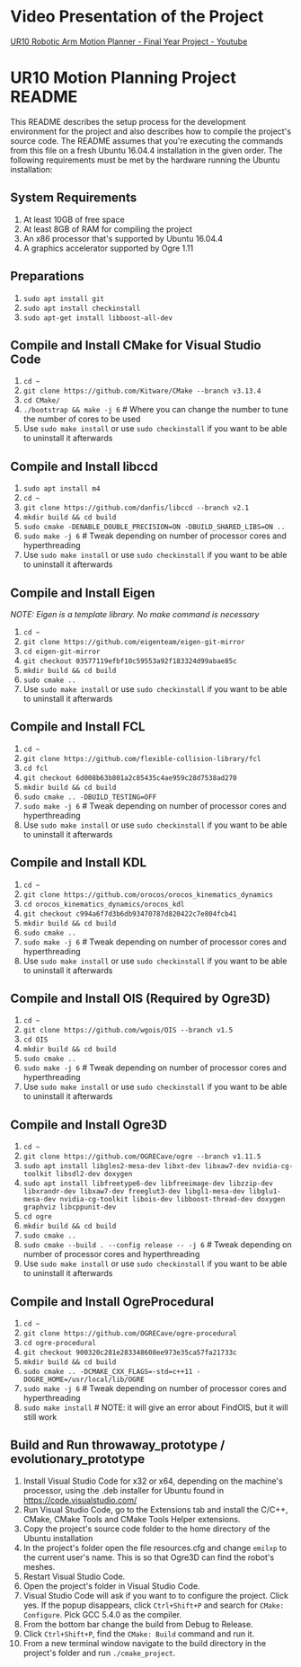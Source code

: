 # Video Presentation of the Project
[UR10 Robotic Arm Motion Planner - Final Year Project - Youtube](https://www.youtube.com/watch?v=LY3abhviHNc)

# UR10 Motion Planning Project README
This README describes the setup process for the development environment for the project and also describes how to compile the project's source code. The README assumes that you're executing the commands from this file on a fresh Ubuntu 16.04.4 installation in the given order. The following requirements must be met by the hardware running the Ubuntu installation:

## System Requirements
1. At least 10GB of free space
2. At least 8GB of RAM for compiling the project
3. An x86 processor that's supported by Ubuntu 16.04.4
4. A graphics accelerator supported by Ogre 1.11

## Preparations
1. `sudo apt install git`
2. `sudo apt install checkinstall`
3. `sudo apt-get install libboost-all-dev`

## Compile and Install CMake for Visual Studio Code
1. `cd ~`
2. `git clone https://github.com/Kitware/CMake --branch v3.13.4`
3. `cd CMake/`
4. `./bootstrap && make -j 6` # Where you can change the number to tune the number of cores to be used
5. Use `sudo make install` or use `sudo checkinstall` if you want to be able to uninstall it afterwards

## Compile and Install libccd
1. `sudo apt install m4`
2. `cd ~`
3. `git clone https://github.com/danfis/libccd --branch v2.1`
4. `mkdir build && cd build`
5. `sudo cmake -DENABLE_DOUBLE_PRECISION=ON -DBUILD_SHARED_LIBS=ON ..`
6. `sudo make -j 6` # Tweak depending on number of processor cores and hyperthreading
7. Use `sudo make install` or use `sudo checkinstall` if you want to be able to uninstall it afterwards

## Compile and Install Eigen
*NOTE: Eigen is a template library. No make command is necessary*
1. `cd ~`
2. `git clone https://github.com/eigenteam/eigen-git-mirror`
3. `cd eigen-git-mirror`
4. `git checkout 03577119efbf10c59553a92f183324d99abae85c`
5. `mkdir build && cd build`
6. `sudo cmake ..`
7. Use `sudo make install` or use `sudo checkinstall` if you want to be able to uninstall it afterwards

## Compile and Install FCL
1. `cd ~`
2. `git clone https://github.com/flexible-collision-library/fcl`
3. `cd fcl`
4. `git checkout 6d008b63b801a2c85435c4ae959c28d7538ad270`
4. `mkdir build && cd build`
5. `sudo cmake .. -DBUILD_TESTING=OFF`
6. `sudo make -j 6` # Tweak depending on number of processor cores and hyperthreading
7. Use `sudo make install` or use `sudo checkinstall` if you want to be able to uninstall it afterwards

## Compile and Install KDL
1. `cd ~`
2. `git clone https://github.com/orocos/orocos_kinematics_dynamics`
3. `cd orocos_kinematics_dynamics/orocos_kdl`
4. `git checkout c994a6f7d3b6db93470787d820422c7e804fcb41`
5. `mkdir build && cd build`
6. `sudo cmake ..`
7. `sudo make -j 6` # Tweak depending on number of processor cores and hyperthreading
8. Use `sudo make install` or use `sudo checkinstall` if you want to be able to uninstall it afterwards

## Compile and Install OIS (Required by Ogre3D)
1. `cd ~`
2. `git clone https://github.com/wgois/OIS --branch v1.5`
3. `cd OIS`
4. `mkdir build && cd build`
5. `sudo cmake ..`
6. `sudo make -j 6` # Tweak depending on number of processor cores and hyperthreading
7. Use `sudo make install` or use `sudo checkinstall` if you want to be able to uninstall it afterwards

## Compile and Install Ogre3D
1. `cd ~`
2. `git clone https://github.com/OGRECave/ogre --branch v1.11.5`
3. `sudo apt install libgles2-mesa-dev libxt-dev libxaw7-dev nvidia-cg-toolkit libsdl2-dev doxygen`
4. `sudo apt install libfreetype6-dev libfreeimage-dev libzzip-dev libxrandr-dev libxaw7-dev freeglut3-dev libgl1-mesa-dev libglu1-mesa-dev nvidia-cg-toolkit libois-dev libboost-thread-dev doxygen graphviz libcppunit-dev`
5. `cd ogre`
6. `mkdir build && cd build`
7. `sudo cmake ..`
8. `sudo cmake --build . --config release -- -j 6` # Tweak depending on number of processor cores and hyperthreading
9. Use `sudo make install` or use `sudo checkinstall` if you want to be able to uninstall it afterwards

## Compile and Install OgreProcedural
1. `cd ~`
2. `git clone https://github.com/OGRECave/ogre-procedural`
3. `cd ogre-procedural`
4. `git checkout 900320c281e283348608ee973e35ca57fa21733c`
5. `mkdir build && cd build`
6. `sudo cmake .. -DCMAKE_CXX_FLAGS=-std=c++11 -DOGRE_HOME=/usr/local/lib/OGRE`
7. `sudo make -j 6` # Tweak depending on number of processor cores and hyperthreading
8. `sudo make install` # NOTE: it will give an error about FindOIS, but it will still work

## Build and Run throwaway_prototype / evolutionary_prototype
1. Install Visual Studio Code for x32 or x64, depending on the machine's processor, using the .deb installer for Ubuntu found in https://code.visualstudio.com/
2. Run Visual Studio Code, go to the Extensions tab and install the C/C++, CMake, CMake Tools and CMake Tools Helper extensions.
3. Copy the project's source code folder to the home directory of the Ubuntu installation
4. In the project's folder open the file resources.cfg and change `emilxp` to the current user's name. This is so that Ogre3D can find the robot's meshes.
4. Restart Visual Studio Code.
5. Open the project's folder in Visual Studio Code.
6. Visual Studio Code will ask if you want to to configure the project. Click yes. If the popup disappears, click `Ctrl+Shift+P` and search for `CMake: Configure`. Pick GCC 5.4.0 as the compiler.
7. From the bottom bar change the build from Debug to Release.
8. Click `Ctrl+Shift+P`, find the `CMake: Build` command and run it.
9. From a new terminal window navigate to the build directory in the project's folder and run `./cmake_project`.
